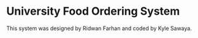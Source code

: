 # University Food Ordering System

This system was designed by Ridwan Farhan and coded by Kyle Sawaya.

